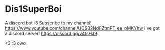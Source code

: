 # Dis1SuperBoi
A discord bot :3
Subscribe to my channel!  https://www.youtube.com/channel/UCSB2Ndl1ZtmPT_ee_pMKYhw
I've got a discord server! https://discord.gg/v4fsHJ9 

<3 :3 owo
